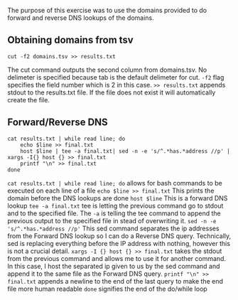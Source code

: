 The purpose of this exercise was to use the domains provided to do forward and reverse DNS lookups of the domains.

## Obtaining domains from tsv
`cut -f2 domains.tsv >> results.txt`

The cut command outputs the second column from domains.tsv.
No delimeter is specified because tab is the default delimeter for cut.
`-f2` flag specifies the field number which is 2 in this case.
`>> results.txt` appends stdout to the results.txt file. If the file does not exist it will automatically create the file.

## Forward/Reverse DNS 
```
cat results.txt | while read line; do
    echo $line >> final.txt
    host $line | tee -a final.txt| sed -n -e 's/^.*has.*address //p' | xargs -I{} host {} >> final.txt
    printf "\n" >> final.txt
done
```
`cat results.txt | while read line; do` allows for bash commands to be executed on each line of a file
`echo $line >> final.txt` This prints the domain before the DNS lookups are done
`host $line` This is a forward DNS lookup
`tee -a final.txt` tee is letting the previous command go to stdout and to the specified file. The `-a` is telling the tee command to append the previous output to the specified file in stead of overwriting it.
`sed -n -e 's/^.*has.*address //p'` This sed command separates the ip addresses from the Forward DNS lookup so I can do a Reverse DNS query. Technically, sed is replacing everything before the IP address with nothing, however this is not a crucial detail.
`xargs -I {} host {} >> final.txt` takes the stdout from the previous command and allows me to use it for another command. In this case, I host the separated ip given to us by the sed command and append it to the same file as the Forward DNS query.
`printf "\n" >> final.txt` appends a newline to the end of the last query to make the end file more human readable
`done` signifies the end of the do/while loop